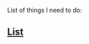 List of things I need to do:<br>
<h2><a href="https://paulware.github.io/ThingsToDo/">List</a></h2>
